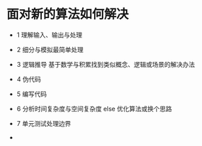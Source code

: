 # 面对新的算法如何解决

-   1 理解输入、输出与处理

-   2 细分与模拟最简单处理

-   3 逻辑推导 基于数学与积累找到类似概念、逻辑或场景的解决办法

-   4 伪代码

-   5 编写代码

-   6 分析时间复杂度与空间复杂度 else 优化算法或换个思路

-   7 单元测试处理边界

-
